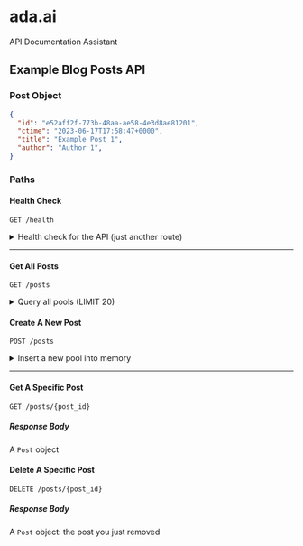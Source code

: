 # ada.ai
API Documentation Assistant


## Example Blog Posts API

### Post Object

```json
{
  "id": "e52aff2f-773b-48aa-ae58-4e3d8ae81201",
  "ctime": "2023-06-17T17:58:47+0000",
  "title": "Example Post 1",
  "author": "Author 1",
}
```

### Paths

#### Health Check

`GET /health`

<details>

<summary>Health check for the API (just another route)</summary>

##### Response

```json
{
    "status": "healthy"
}
```

</details>

<hr>

#### Get All Posts

`GET /posts`

<details>

<summary>Query all pools (LIMIT 20)</summary>

##### Query Strings

| Field | Type | Description | Required |
| :---: | :--: | :---------- | :------: |
| `page` | `int` | The page you want | False |

##### Response

```json
[
    <list of post objects>
]
```

</details>

#### Create A New Post

`POST /posts`

<details>

<summary>Insert a new pool into memory</summary>

##### Request Body

```json
{
    "title": "Example Post 2",
    "author": "Author 2"
}
```

> NOTE: You will get back a full `Post` object as a response

##### Response Body

A `Post` object

</details>

<hr>

#### Get A Specific Post

`GET /posts/{post_id}`

##### Response Body

A `Post` object

#### Delete A Specific Post

`DELETE /posts/{post_id}`

##### Response Body

A `Post` object: the post you just removed
